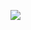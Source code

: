 ![](https://bat.bing.com/action/0?ti=56018282&Ver=2&mid=900efe63-b349-4c16-bcc3-bfcf30a94716&sid=201ffde0635411ee902411d77b750559&vid=20202bf0635411ee9ac03f2e618b0b9f&vids=0&msclkid=N&pi=0&lg=en-US&sw=800&sh=600&sc=24&nwd=1&tl=Shortform%20%7C%20Book&p=https%3A%2F%2Fwww.shortform.com%2Fapp%2Fbook%2Fall-marketers-are-liars%2Fexercise-use-your-knowledge-of-consumer-behavior&r=&lt=625&evt=pageLoad&sv=1&rn=872565)

